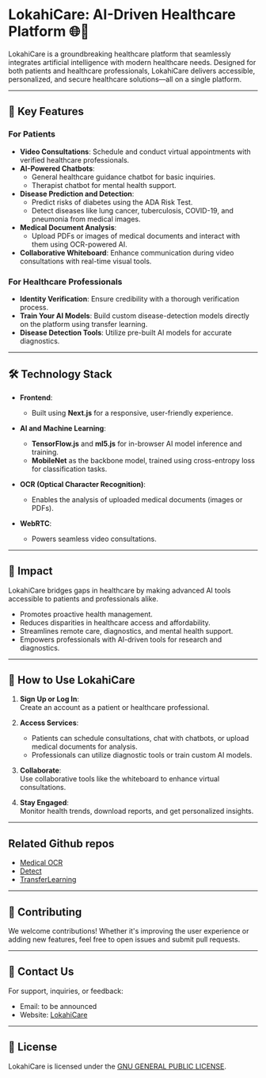 # LokahiCare: AI-Driven Healthcare Platform 🌐💊  

LokahiCare is a groundbreaking healthcare platform that seamlessly integrates artificial intelligence with modern healthcare needs. Designed for both patients and healthcare professionals, LokahiCare delivers accessible, personalized, and secure healthcare solutions—all on a single platform.  

---

## 🌟 **Key Features**  

### **For Patients**  
- **Video Consultations**: Schedule and conduct virtual appointments with verified healthcare professionals.  
- **AI-Powered Chatbots**:  
  - General healthcare guidance chatbot for basic inquiries.  
  - Therapist chatbot for mental health support.  
- **Disease Prediction and Detection**:  
  - Predict risks of diabetes using the ADA Risk Test.  
  - Detect diseases like lung cancer, tuberculosis, COVID-19, and pneumonia from medical images.  
- **Medical Document Analysis**:  
  - Upload PDFs or images of medical documents and interact with them using OCR-powered AI.  
- **Collaborative Whiteboard**: Enhance communication during video consultations with real-time visual tools.  

### **For Healthcare Professionals**  
- **Identity Verification**: Ensure credibility with a thorough verification process.  
- **Train Your AI Models**: Build custom disease-detection models directly on the platform using transfer learning.  
- **Disease Detection Tools**: Utilize pre-built AI models for accurate diagnostics.  

---

## 🛠 **Technology Stack**  

- **Frontend**:  
  - Built using **Next.js** for a responsive, user-friendly experience.  

- **AI and Machine Learning**:  
  - **TensorFlow.js** and **ml5.js** for in-browser AI model inference and training.  
  - **MobileNet** as the backbone model, trained using cross-entropy loss for classification tasks.  

- **OCR (Optical Character Recognition)**:  
  - Enables the analysis of uploaded medical documents (images or PDFs).  

- **WebRTC**:  
  - Powers seamless video consultations.  

---

## 🎯 **Impact**  

LokahiCare bridges gaps in healthcare by making advanced AI tools accessible to patients and professionals alike.  
- Promotes proactive health management.  
- Reduces disparities in healthcare access and affordability.  
- Streamlines remote care, diagnostics, and mental health support.  
- Empowers professionals with AI-driven tools for research and diagnostics.  

---

## 🚀 **How to Use LokahiCare**  

1. **Sign Up or Log In**:  
   Create an account as a patient or healthcare professional.  

2. **Access Services**:  
   - Patients can schedule consultations, chat with chatbots, or upload medical documents for analysis.  
   - Professionals can utilize diagnostic tools or train custom AI models.  

3. **Collaborate**:  
   Use collaborative tools like the whiteboard to enhance virtual consultations.  

4. **Stay Engaged**:  
   Monitor health trends, download reports, and get personalized insights.  

---

## Related Github repos

- [Medical OCR](https://github.com/Mattral/MedOCRAssistant)  
- [Detect](https://github.com/Mattral/CareNetDetect)
- [TransferLearning](https://github.com/Mattral/Transfer-Learning-Web)

---

## 📜 **Contributing**  

We welcome contributions! Whether it's improving the user experience or adding new features, feel free to open issues and submit pull requests.  

---

## 📧 **Contact Us**  

For support, inquiries, or feedback:  
- Email: to be announced
- Website: [LokahiCare](https://lokahi-care-ai.vercel.app/)  

---

## 📄 **License**  

LokahiCare is licensed under the [GNU GENERAL PUBLIC LICENSE](LICENSE).  
